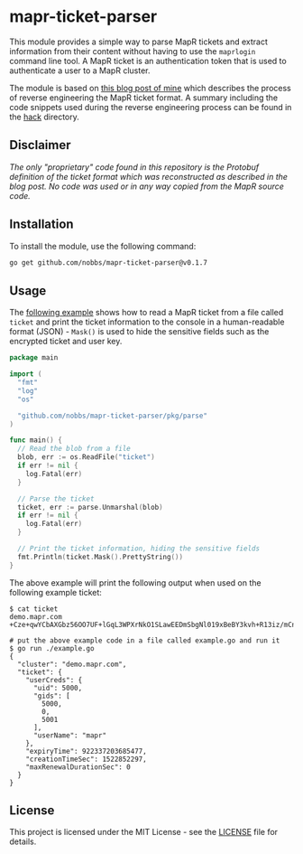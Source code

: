 # mapr-ticket-parser

This module provides a simple way to parse MapR tickets and extract information from their content without having to use the `maprlogin` command line tool. A MapR ticket is an authentication token that is used to authenticate a user to a MapR cluster.

The module is based on [this blog post of mine](https://nobbs.dev/posts/reverse-engineering-mapr-ticket-format/) which describes the process of reverse engineering the MapR ticket format. A summary including the code snippets used during the reverse engineering process can be found in the [hack](./hack) directory.

## Disclaimer

_The only "proprietary" code found in this repository is the Protobuf definition of the ticket format which was reconstructed as described in the blog post. No code was used or in any way copied from the MapR source code._

## Installation

To install the module, use the following command:

<!-- x-release-please-start-version -->

```bash
go get github.com/nobbs/mapr-ticket-parser@v0.1.7
```

<!-- x-release-please-end -->

## Usage

The [following example](./examples/main.go) shows how to read a MapR ticket from a file called `ticket` and print the ticket information to the console in a human-readable format (JSON) - `Mask()` is used to hide the sensitive fields such as the encrypted ticket and user key.

```go
package main

import (
  "fmt"
  "log"
  "os"

  "github.com/nobbs/mapr-ticket-parser/pkg/parse"
)

func main() {
  // Read the blob from a file
  blob, err := os.ReadFile("ticket")
  if err != nil {
    log.Fatal(err)
  }

  // Parse the ticket
  ticket, err := parse.Unmarshal(blob)
  if err != nil {
    log.Fatal(err)
  }

  // Print the ticket information, hiding the sensitive fields
  fmt.Println(ticket.Mask().PrettyString())
}
```

The above example will print the following output when used on the following example ticket:

```console
$ cat ticket
demo.mapr.com +Cze+qwYCbAXGbz56OO7UF+lGqL3WPXrNkO1SLawEEDmSbgNl019xBeBY3kvh+R13iz/mCnwpzsLQw4Y5jEnv5GtuIWbeoC95ha8VKwX8MKcE6Kn9nZ2AF0QminkHwNVBx6TDriGZffyJCfZzivBwBSdKoQEWhBOPFCIMAi7w2zV/SX5Ut7u4qIKvEpr0JHV7sLMWYLhYncM6CKMd7iECGvECsBvEZRVj+dpbEY0BaRN/W54/7wNWaSVELUF6JWHQ8dmsqty4cZlI0/MV10HZzIbl9sMLFQ=

# put the above example code in a file called example.go and run it
$ go run ./example.go
{
  "cluster": "demo.mapr.com",
  "ticket": {
    "userCreds": {
      "uid": 5000,
      "gids": [
        5000,
        0,
        5001
      ],
      "userName": "mapr"
    },
    "expiryTime": 922337203685477,
    "creationTimeSec": 1522852297,
    "maxRenewalDurationSec": 0
  }
}
```

## License

This project is licensed under the MIT License - see the [LICENSE](LICENSE) file for details.
